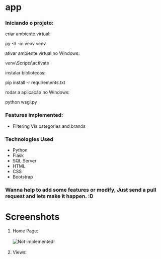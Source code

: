 # app

### Iniciando o projeto:
criar ambiente virtual:

py -3 -m venv venv

ativar ambiente virtual no Windows:

venv\Scripts\activate

instalar bibliotecas:

pip install -r requirements.txt

rodar a aplicação no Windows:

python wsgi.py

### Features implemented:

<ul>
  <li>Filtering Via categories and brands</li>

 </ul>
 
 ### Technologies Used

<ul>
  <li>Python</li>
  <li>Flask</li>
  <li>SQL Server</li>
  <li>HTML</li>
  <li>CSS</li>
  <li>Bootstrap</li>

</ul>


 
 ### Wanna help to add some features or modify, Just send a pull request and lets make it happen. :D 
 # Screenshots

<ol>
  <li>Home Page: </li><br>
  <img src="" alt="Not implemented!"><br><br>
  <li>Views:</li><br>

</ol>
 
 
